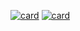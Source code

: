 [![card](https://github-readme-stats.vercel.app/api?username=KarolineGoergen&theme=radical&show_icons=true)](https://github.com/KarolineGoergen/)
[![card](https://github-readme-stats.vercel.app/api/top-langs/?username=KarolineGoergen&hide=html&layout=compact=true&theme=default)](https://github.com/KarolineGoergen/)
